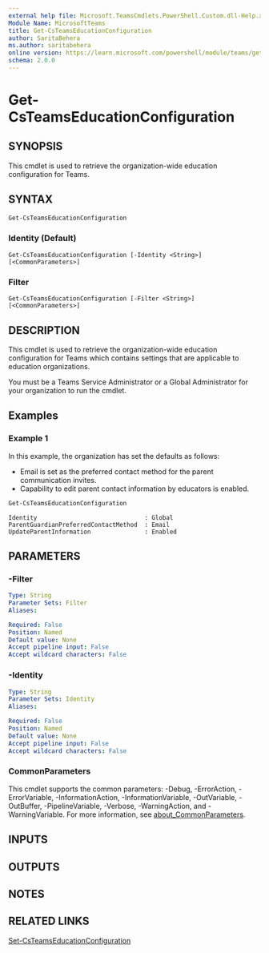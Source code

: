 ```yaml
---
external help file: Microsoft.TeamsCmdlets.PowerShell.Custom.dll-Help.xml
Module Name: MicrosoftTeams
title: Get-CsTeamsEducationConfiguration
author: SaritaBehera
ms.author: saritabehera
online version: https://learn.microsoft.com/powershell/module/teams/get-csteamseducationconfiguration
schema: 2.0.0
---
```


# Get-CsTeamsEducationConfiguration

## SYNOPSIS

This cmdlet is used to retrieve the organization-wide education configuration for Teams.

## SYNTAX

```powershell
Get-CsTeamsEducationConfiguration
```

### Identity (Default)
```
Get-CsTeamsEducationConfiguration [-Identity <String>] [<CommonParameters>]
```

### Filter
```
Get-CsTeamsEducationConfiguration [-Filter <String>] [<CommonParameters>]
```

## DESCRIPTION

This cmdlet is used to retrieve the organization-wide education configuration for Teams which contains settings that are applicable to education organizations.

You must be a Teams Service Administrator or a Global Administrator for your organization to run the cmdlet.

## Examples

### Example 1
In this example, the organization has set the defaults as follows:
  - Email is set as the preferred contact method for the parent communication invites.
  - Capability to edit parent contact information by educators is enabled.

```powershell
Get-CsTeamsEducationConfiguration
```
```Output
Identity                              : Global
ParentGuardianPreferredContactMethod  : Email
UpdateParentInformation               : Enabled
```

## PARAMETERS

### -Filter

```yaml
Type: String
Parameter Sets: Filter
Aliases:

Required: False
Position: Named
Default value: None
Accept pipeline input: False
Accept wildcard characters: False
```

### -Identity

```yaml
Type: String
Parameter Sets: Identity
Aliases:

Required: False
Position: Named
Default value: None
Accept pipeline input: False
Accept wildcard characters: False
```

### CommonParameters
This cmdlet supports the common parameters: -Debug, -ErrorAction, -ErrorVariable, -InformationAction, -InformationVariable, -OutVariable, -OutBuffer, -PipelineVariable, -Verbose, -WarningAction, and -WarningVariable. For more information, see [about_CommonParameters](http://go.microsoft.com/fwlink/?LinkID=113216).

## INPUTS

## OUTPUTS

## NOTES

## RELATED LINKS

[Set-CsTeamsEducationConfiguration](Set-CsTeamsEducationConfiguration.md)
